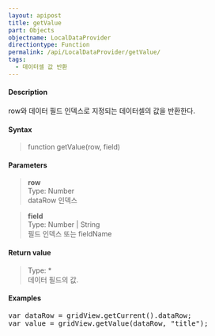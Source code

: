 ```yaml
---
layout: apipost
title: getValue
part: Objects
objectname: LocalDataProvider
directiontype: Function
permalink: /api/LocalDataProvider/getValue/
tags:
  - 데이터셀 값 반환
---
```



#### Description

 row와 데이터 필드 인덱스로 지정되는 데이터셀의 값을 반환한다.

#### Syntax

> function getValue(row, field)

#### Parameters

> **row**  
> Type: Number  
> dataRow 인덱스

> **field**  
> Type: Number \| String  
> 필드 인덱스 또는 fieldName

#### Return value

> Type: *  
> 데이터 필드의 값.

#### Examples 

<pre class="prettyprint">
var dataRow = gridView.getCurrent().dataRow;
var value = gridView.getValue(dataRow, "title");
</pre>





